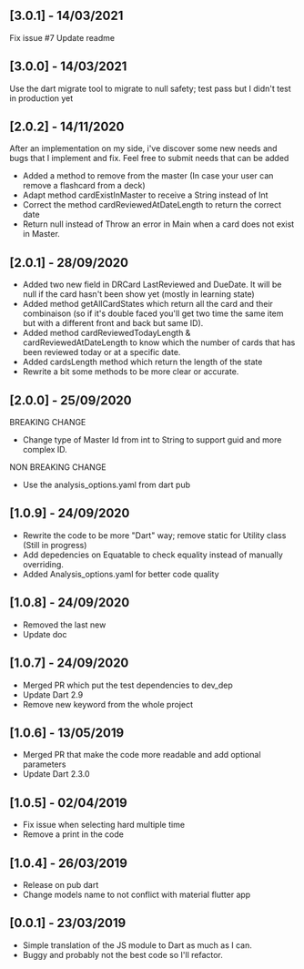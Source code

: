 ## [3.0.1] - 14/03/2021
Fix issue #7
Update readme

## [3.0.0] - 14/03/2021
Use the dart migrate tool to migrate to null safety; test pass but I didn't test in production yet

## [2.0.2] - 14/11/2020
After an implementation on my side, i've discover some new needs and bugs that I implement and fix. Feel free to submit needs that can be added
- Added a method to remove from the master (In case your user can remove a flashcard from a deck)
- Adapt method cardExistInMaster to receive a String instead of Int
- Correct the method cardReviewedAtDateLength to return the correct date
- Return null instead of Throw an error in Main when a card does not exist in Master.

## [2.0.1] - 28/09/2020
- Added two new field in DRCard LastReviewed and DueDate. It will be null if the card hasn't been show yet (mostly in learning state)  
- Added method getAllCardStates which return all the card and their combinaison (so if it's double faced you'll  get two time the  same item but with a different front and back but same ID). 
- Added method cardReviewedTodayLength & cardReviewedAtDateLength to know which the number of cards that has  been  reviewed today  or at  a specific date. 
- Added cardsLength  method which return the length of the state 
- Rewrite a bit some methods to be more clear or accurate. 

## [2.0.0] - 25/09/2020
BREAKING CHANGE 
- Change type  of  Master Id from  int to String to support guid and more complex ID.

NON BREAKING CHANGE
- Use the analysis_options.yaml from dart pub

## [1.0.9] - 24/09/2020
- Rewrite the code to be more "Dart" way; remove static for Utility class (Still in progress)
- Add depedencies on Equatable to check equality instead of manually overriding.
- Added Analysis_options.yaml for better code quality

## [1.0.8] - 24/09/2020
- Removed the last new
- Update doc

## [1.0.7] - 24/09/2020
- Merged PR which put the test dependencies to dev_dep
- Update Dart 2.9
- Remove new keyword from the whole project

## [1.0.6] - 13/05/2019
- Merged PR that make the code more readable and add optional parameters
- Update Dart 2.3.0 

## [1.0.5] - 02/04/2019

- Fix issue when selecting hard multiple time
- Remove a print in the code

## [1.0.4] - 26/03/2019

- Release on pub dart
- Change models name to not conflict with material flutter app

## [0.0.1] - 23/03/2019

- Simple translation of the JS module to Dart as much as I can.
- Buggy and probably not the best code so I'll refactor.
